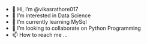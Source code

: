 - 👋 Hi, I’m @vikasrathore017
- 👀 I’m interested in Data Science
- 🌱 I’m currently learning MySql
- 💞️ I’m looking to collaborate on Python Programming
- 📫 How to reach me ...

<!---
vikasrathore017/vikasrathore017 is a ✨ special ✨ repository because its `README.md` (this file) appears on your GitHub profile.
You can click the Preview link to take a look at your changes.
--->
